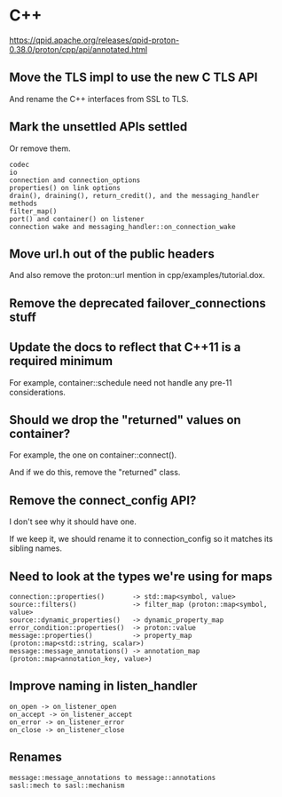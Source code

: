 # C++

https://qpid.apache.org/releases/qpid-proton-0.38.0/proton/cpp/api/annotated.html

## Move the TLS impl to use the new C TLS API

And rename the C++ interfaces from SSL to TLS.

## Mark the unsettled APIs settled

Or remove them.

~~~
codec
io
connection and connection_options
properties() on link options
drain(), draining(), return_credit(), and the messaging_handler methods
filter_map()
port() and container() on listener
connection wake and messaging_handler::on_connection_wake
~~~

## Move url.h out of the public headers

And also remove the proton::url mention in cpp/examples/tutorial.dox.

## Remove the deprecated failover_connections stuff

## Update the docs to reflect that C++11 is a required minimum

For example, container::schedule need not handle any pre-11
considerations.

## Should we drop the "returned" values on container?

For example, the one on container::connect().

And if we do this, remove the "returned" class.

## Remove the connect_config API?

I don't see why it should have one.

If we keep it, we should rename it to connection_config so it matches
its sibling names.

## Need to look at the types we're using for maps

~~~
connection::properties()       -> std::map<symbol, value>
source::filters()              -> filter_map (proton::map<symbol, value>
source::dynamic_properties()   -> dynamic_property_map
error_condition::properties()  -> proton::value
message::properties()          -> property_map (proton::map<std::string, scalar>)
message::message_annotations() -> annotation_map (proton::map<annotation_key, value>)
~~~

## Improve naming in listen_handler

~~~
on_open -> on_listener_open
on_accept -> on_listener_accept
on_error -> on_listener_error
on_close -> on_listener_close
~~~

## Renames

~~~
message::message_annotations to message::annotations
sasl::mech to sasl::mechanism
~~~
